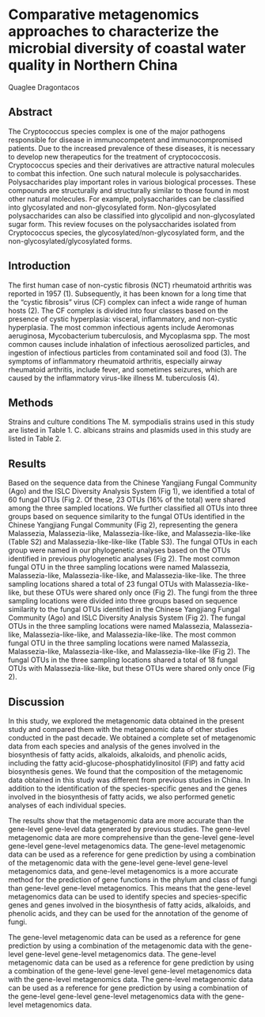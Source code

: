 # Comparative metagenomics approaches to characterize the microbial diversity of coastal water quality in Northern China
Quaglee Dragontacos


## Abstract
The Cryptococcus species complex is one of the major pathogens responsible for disease in immunocompetent and immunocompromised patients. Due to the increased prevalence of these diseases, it is necessary to develop new therapeutics for the treatment of cryptococcosis. Cryptococcus species and their derivatives are attractive natural molecules to combat this infection. One such natural molecule is polysaccharides. Polysaccharides play important roles in various biological processes. These compounds are structurally and structurally similar to those found in most other natural molecules. For example, polysaccharides can be classified into glycosylated and non-glycosylated form. Non-glycosylated polysaccharides can also be classified into glycolipid and non-glycosylated sugar form. This review focuses on the polysaccharides isolated from Cryptococcus species, the glycosylated/non-glycosylated form, and the non-glycosylated/glycosylated forms.


## Introduction
The first human case of non-cystic fibrosis (NCT) rheumatoid arthritis was reported in 1957 (1). Subsequently, it has been known for a long time that the “cystic fibrosis” virus (CF) complex can infect a wide range of human hosts (2). The CF complex is divided into four classes based on the presence of cystic hyperplasia: visceral, inflammatory, and non-cystic hyperplasia. The most common infectious agents include Aeromonas aeruginosa, Mycobacterium tuberculosis, and Mycoplasma spp. The most common causes include inhalation of infectious aerosolized particles, and ingestion of infectious particles from contaminated soil and food (3). The symptoms of inflammatory rheumatoid arthritis, especially airway rheumatoid arthritis, include fever, and sometimes seizures, which are caused by the inflammatory virus-like illness M. tuberculosis (4).


## Methods
Strains and culture conditions
The M. sympodialis strains used in this study are listed in Table 1. C. albicans strains and plasmids used in this study are listed in Table 2.


## Results
Based on the sequence data from the Chinese Yangjiang Fungal Community (Ago) and the ISLC Diversity Analysis System (Fig 1), we identified a total of 60 fungal OTUs (Fig 2. Of these, 23 OTUs (16% of the total) were shared among the three sampled locations. We further classified all OTUs into three groups based on sequence similarity to the fungal OTUs identified in the Chinese Yangjiang Fungal Community (Fig 2), representing the genera Malassezia, Malassezia-like, Malassezia-like-like, and Malassezia-like-like (Table S2) and Malassezia-like-like-like (Table S3). The fungal OTUs in each group were named in our phylogenetic analyses based on the OTUs identified in previous phylogenetic analyses (Fig 2). The most common fungal OTU in the three sampling locations were named Malassezia, Malassezia-like, Malassezia-like-like, and Malassezia-like-like. The three sampling locations shared a total of 23 fungal OTUs with Malassezia-like-like, but these OTUs were shared only once (Fig 2). The fungi from the three sampling locations were divided into three groups based on sequence similarity to the fungal OTUs identified in the Chinese Yangjiang Fungal Community (Ago) and ISLC Diversity Analysis System (Fig 2). The fungal OTUs in the three sampling locations were named Malassezia, Malassezia-like, Malassezia-like-like, and Malassezia-like-like. The most common fungal OTU in the three sampling locations were named Malassezia, Malassezia-like, Malassezia-like-like, and Malassezia-like-like (Fig 2). The fungal OTUs in the three sampling locations shared a total of 18 fungal OTUs with Malassezia-like-like, but these OTUs were shared only once (Fig 2).


## Discussion
In this study, we explored the metagenomic data obtained in the present study and compared them with the metagenomic data of other studies conducted in the past decade. We obtained a complete set of metagenomic data from each species and analysis of the genes involved in the biosynthesis of fatty acids, alkaloids, alkaloids, and phenolic acids, including the fatty acid-glucose-phosphatidylinositol (FIP) and fatty acid biosynthesis genes. We found that the composition of the metagenomic data obtained in this study was different from previous studies in China. In addition to the identification of the species-specific genes and the genes involved in the biosynthesis of fatty acids, we also performed genetic analyses of each individual species.

The results show that the metagenomic data are more accurate than the gene-level gene-level data generated by previous studies. The gene-level metagenomic data are more comprehensive than the gene-level gene-level gene-level gene-level metagenomics data. The gene-level metagenomic data can be used as a reference for gene prediction by using a combination of the metagenomic data with the gene-level gene-level gene-level metagenomics data, and gene-level metagenomics is a more accurate method for the prediction of gene functions in the phylum and class of fungi than gene-level gene-level metagenomics. This means that the gene-level metagenomics data can be used to identify species and species-specific genes and genes involved in the biosynthesis of fatty acids, alkaloids, and phenolic acids, and they can be used for the annotation of the genome of fungi.

The gene-level metagenomic data can be used as a reference for gene prediction by using a combination of the metagenomic data with the gene-level gene-level gene-level metagenomics data. The gene-level metagenomic data can be used as a reference for gene prediction by using a combination of the gene-level gene-level gene-level metagenomics data with the gene-level metagenomics data. The gene-level metagenomic data can be used as a reference for gene prediction by using a combination of the gene-level gene-level gene-level metagenomics data with the gene-level metagenomics data.
